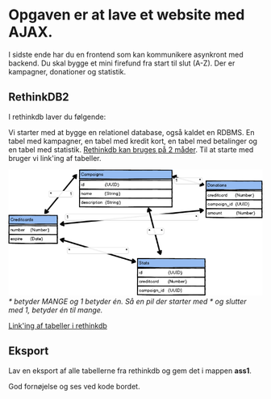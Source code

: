 Opgaven er at lave et website med AJAX.
=======================================

I sidste ende har du en frontend som kan kommunikere asynkront med backend.
Du skal bygge et mini firefund fra start til slut (A-Z). Der er kampagner, donationer og statistik.

## RethinkDB2

I rethinkdb laver du følgende:

Vi starter med at bygge en relationel database, også kaldet en RDBMS.
En tabel med kampagner, en tabel med kredit kort, en tabel med betalinger og en tabel med statistik.
[Rethinkdb kan bruges på 2 måder](https://rethinkdb.com/docs/data-modeling/).
Til at starte med bruger vi link'ing af tabeller.

![Table relations](sql1.png)
*\* betyder MANGE og 1 betyder én. Så en pil der starter med * og slutter med 1, betyder én til mange.*

[Link'ing af tabeller i rethinkdb](https://rethinkdb.com/docs/table-joins/)


## Eksport

Lav en eksport af alle tabellerne fra rethinkdb og gem
det i mappen **ass1**.

God fornøjelse og ses ved kode bordet.
